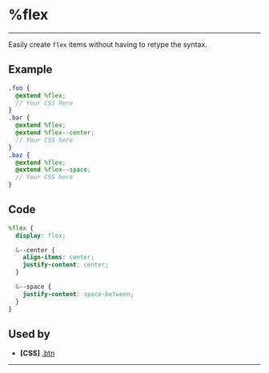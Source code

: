 # %flex

---

Easily create `flex` items without having to retype the syntax.

## Example

```scss
.foo {
  @extend %flex;
  // Your CSS here
}
.bar {
  @extend %flex;
  @extend %flex--center;
  // Your CSS here
}
.baz {
  @extend %flex;
  @extend %flex--space;
  // Your CSS here
}
```

## Code

```scss
%flex {
  display: flex;

  &--center {
    align-items: center;
    justify-content: center;
  }

  &--space {
    justify-content: space-between;
  }
}
```

## Used by

- **[CSS]** [.btn](css/components/buttons.md)

---
